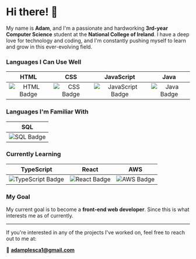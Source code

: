 # Hi there! 👋

My name is **Adam**, and I'm a passionate and hardworking **3rd-year Computer Science** student at the **National College of Ireland**. I have a deep love for technology and coding, and I'm constantly pushing myself to learn and grow in this ever-evolving field.

### Languages I Can Use Well
| HTML | CSS | JavaScript | Java |
|:----:|:---:|:----------:|:----:|
| ![HTML Badge](https://img.shields.io/badge/HTML-E34F26?style=flat-square&logo=html5&logoColor=white) | ![CSS Badge](https://img.shields.io/badge/CSS-1572B6?style=flat-square&logo=css3&logoColor=white) | ![JavaScript Badge](https://img.shields.io/badge/JavaScript-F7DF1E?style=flat-square&logo=javascript&logoColor=black) | ![Java Badge](https://img.shields.io/badge/Java-007396?style=flat-square&logo=java&logoColor=white) |

### Languages I'm Familiar With
| SQL |
|:---:|
| ![SQL Badge](https://img.shields.io/badge/SQL-4479A1?style=flat-square&logo=postgresql&logoColor=white) |

### Currently Learning 
| TypeScript | React | AWS |
|:----------:|:-----:|:---:|
| ![TypeScript Badge](https://img.shields.io/badge/TypeScript-3178C6?style=flat-square&logo=typescript&logoColor=white) | ![React Badge](https://img.shields.io/badge/React-61DAFB?style=flat-square&logo=react&logoColor=black) | ![AWS Badge](https://img.shields.io/badge/AWS-232F3E?style=flat-square&logo=amazon-aws&logoColor=white) |

### My Goal
My current goal is to become a **front-end web developer**. Since this is what interests me as of currently.

---

If you're interested in any of the projects I've worked on, feel free to reach out to me at:

📧 **[adamplesca1@gmail.com](mailto:adamplesca1@gmail.com)**
